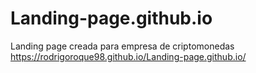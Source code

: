 # Landing-page.github.io
Landing page creada para empresa de criptomonedas 
https://rodrigoroque98.github.io/Landing-page.github.io/
